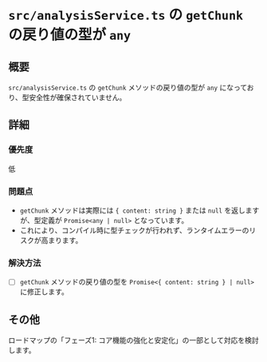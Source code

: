 # `src/analysisService.ts` の `getChunk` の戻り値の型が `any`

## 概要

`src/analysisService.ts` の `getChunk` メソッドの戻り値の型が `any` になっており、型安全性が確保されていません。

## 詳細

### 優先度

低

### 問題点

- `getChunk` メソッドは実際には `{ content: string }` または `null` を返しますが、型定義が `Promise<any | null>` となっています。
- これにより、コンパイル時に型チェックが行われず、ランタイムエラーのリスクが高まります。

### 解決方法

- [ ] `getChunk` メソッドの戻り値の型を `Promise<{ content: string } | null>` に修正します。

## その他

ロードマップの「フェーズ1: コア機能の強化と安定化」の一部として対応を検討します。
